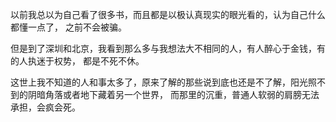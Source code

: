 以前我总以为自己看了很多书，而且都是以极认真现实的眼光看的，认为自己什么都懂一点了，
之前不会被骗。

但是到了深圳和北京，我看到那么多与我想法大不相同的人，有人醉心于金钱，有的人执迷于权势，
都是不死不休。

这世上我不知道的人和事太多了，原来了解的那些说到底也还是不了解，阳光照不到的阴暗角落或者地下藏着另一个世界，
而那里的沉重，普通人软弱的肩膀无法承担，会疯会死。
